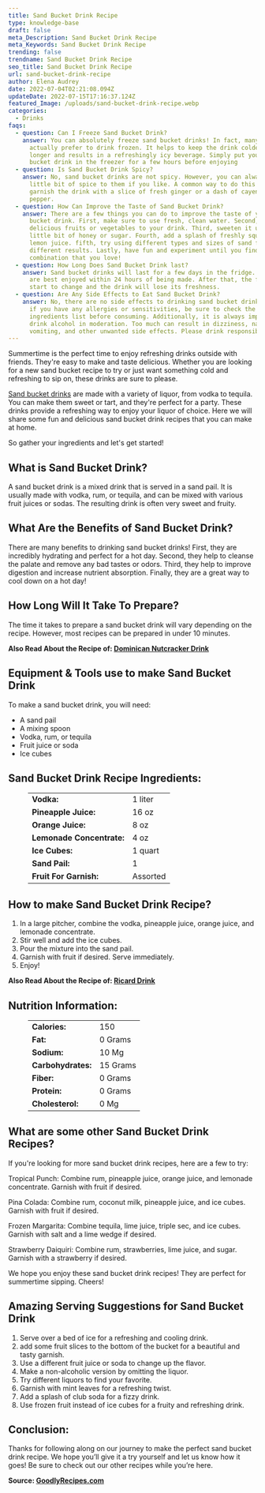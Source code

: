 ```yaml
---
title: Sand Bucket Drink Recipe
type: knowledge-base
draft: false
meta_Description: Sand Bucket Drink Recipe
meta_Keywords: Sand Bucket Drink Recipe
trending: false
trendname: Sand Bucket Drink Recipe
seo_title: Sand Bucket Drink Recipe
url: sand-bucket-drink-recipe
author: Elena Audrey
date: 2022-07-04T02:21:08.094Z
updateDate: 2022-07-15T17:16:37.124Z
featured_Image: /uploads/sand-bucket-drink-recipe.webp
categories:
  - Drinks
faqs:
  - question: Can I Freeze Sand Bucket Drink?
    answer: You can absolutely freeze sand bucket drinks! In fact, many people
      actually prefer to drink frozen. It helps to keep the drink colder for
      longer and results in a refreshingly icy beverage. Simply put your sand
      bucket drink in the freezer for a few hours before enjoying
  - question: Is Sand Bucket Drink Spicy?
    answer: No, sand bucket drinks are not spicy. However, you can always add a
      little bit of spice to them if you like. A common way to do this is to
      garnish the drink with a slice of fresh ginger or a dash of cayenne
      pepper.
  - question: How Can Improve the Taste of Sand Bucket Drink?
    answer: There are a few things you can do to improve the taste of your sand
      bucket drink. First, make sure to use fresh, clean water. Second, add some
      delicious fruits or vegetables to your drink. Third, sweeten it up with a
      little bit of honey or sugar. Fourth, add a splash of freshly squeezed
      lemon juice. fifth, try using different types and sizes of sand for
      different results. Lastly, have fun and experiment until you find a
      combination that you love!
  - question: How Long Does Sand Bucket Drink last?
    answer: Sand bucket drinks will last for a few days in the fridge. However, they
      are best enjoyed within 24 hours of being made. After that, the flavors
      start to change and the drink will lose its freshness.
  - question: Are Any Side Effects to Eat Sand Bucket Drink?
    answer: No, there are no side effects to drinking sand bucket drinks. However,
      if you have any allergies or sensitivities, be sure to check the
      ingredients list before consuming. Additionally, it is always important to
      drink alcohol in moderation. Too much can result in dizziness, nausea,
      vomiting, and other unwanted side effects. Please drink responsibly!
---
```

Summertime is the perfect time to enjoy refreshing drinks outside with friends. They're easy to make and taste delicious. Whether you are looking for a new sand bucket recipe to try or just want something cold and refreshing to sip on, these drinks are sure to please.

[Sand bucket drinks](https://goodlyrecipes.com/sand-bucket-drink-recipe/) are made with a variety of liquor, from vodka to tequila. You can make them sweet or tart, and they're perfect for a party. These drinks provide a refreshing way to enjoy your liquor of choice. Here we will share some fun and delicious sand bucket drink recipes that you can make at home.

So gather your ingredients and let's get started! 

## **What is Sand Bucket Drink?**

A sand bucket drink is a mixed drink that is served in a sand pail. It is usually made with vodka, rum, or tequila, and can be mixed with various fruit juices or sodas. The resulting drink is often very sweet and fruity.

## **What Are the Benefits of Sand Bucket Drink?**

There are many benefits to drinking sand bucket drinks! First, they are incredibly hydrating and perfect for a hot day. Second, they help to cleanse the palate and remove any bad tastes or odors. Third, they help to improve digestion and increase nutrient absorption. Finally, they are a great way to cool down on a hot day!

## **How Long Will It Take To Prepare?**

The time it takes to prepare a sand bucket drink will vary depending on the recipe. However, most recipes can be prepared in under 10 minutes.

**Also Read About the Recipe of: <a href="https://goodlyrecipes.com/dominican-nutcracker-drink-recipe/" target="_blank" rel="noopener">Dominican Nutcracker Drink</a>**

## **Equipment & Tools use to make Sand Bucket Drink**

To make a sand bucket drink, you will need:

* A sand pail
* A mixing spoon
* Vodka, rum, or tequila
* Fruit juice or soda
* Ice cubes

## **Sand Bucket Drink Recipe Ingredients:**

<figure class="wp-block-table is-style-stripes">
  <table>
    <tbody>
      <tr>
        <td>
          <strong>Vodka:</strong>
        </td>
        <td>1 liter</td>
      </tr>
      <tr>
        <td>
          <strong>Pineapple Juice:</strong>
        </td>
        <td>16 oz</td>
      </tr>
      <tr>
        <td>
          <strong>Orange Juice:</strong>
        </td>
        <td>8 oz</td>
      </tr>
      <tr>
        <td>
          <strong>Lemonade Concentrate:</strong>
        </td>
        <td>4 oz</td>
     </tr>
      <tr>
        <td>
          <strong>Ice Cubes:</strong>
        </td>
        <td>1 quart</td>
      </tr>
<tr>
        <td>
          <strong>Sand Pail:</strong>
        </td>
        <td>1</td>
      </tr>
<tr>
        <td>
          <strong>Fruit For Garnish:</strong>
        </td>
        <td>Assorted</td>
      </tr>
    </tbody>

  </table>
</figure>

## **How to make Sand Bucket Drink Recipe?**

1. In a large pitcher, combine the vodka, pineapple juice, orange juice, and lemonade concentrate. 
2. Stir well and add the ice cubes. 
3. Pour the mixture into the sand pail. 
4. Garnish with fruit if desired. Serve immediately.
5. Enjoy!

**Also Read About the Recipe of: <a href="https://goodlyrecipes.com/ricard-drink-recipe/" target="_blank" rel="noopener">Ricard Drink</a>**

## **Nutrition Information:**

<figure class="wp-block-table is-style-stripes">
  <table>
    <tbody>
      <tr>
        <td>
          <strong>Calories:</strong>
        </td>
        <td>150</td>
      </tr>
      <tr>
        <td>
          <strong>Fat:</strong>
        </td>
        <td>0 Grams</td>
      </tr>
      <tr>
        <td>
          <strong>Sodium:</strong>
        </td>
        <td>10 Mg</td>
      </tr>
      <tr>
        <td>
          <strong>Carbohydrates:</strong>
        </td>
        <td>15 Grams</td>
     </tr>
      <tr>
        <td>
          <strong>Fiber:</strong>
        </td>
        <td>0 Grams</td>
      </tr>
<tr>
        <td>
          <strong>Protein:</strong>
        </td>
        <td>0 Grams</td>
      </tr>
<tr>
        <td>
          <strong>Cholesterol:</strong>
        </td>
        <td>0 Mg</td>
      </tr>
    </tbody>

  </table>
</figure>

## **What are some other Sand Bucket Drink Recipes?**

If you're looking for more sand bucket drink recipes, here are a few to try:

Tropical Punch: Combine rum, pineapple juice, orange juice, and lemonade concentrate. Garnish with fruit if desired.

Pina Colada: Combine rum, coconut milk, pineapple juice, and ice cubes. Garnish with fruit if desired.

Frozen Margarita: Combine tequila, lime juice, triple sec, and ice cubes. Garnish with salt and a lime wedge if desired.

Strawberry Daiquiri: Combine rum, strawberries, lime juice, and sugar. Garnish with a strawberry if desired.

We hope you enjoy these sand bucket drink recipes! They are perfect for summertime sipping. Cheers!

## **Amazing Serving Suggestions for Sand Bucket Drink**

1. Serve over a bed of ice for a refreshing and cooling drink.
2. add some fruit slices to the bottom of the bucket for a beautiful and tasty garnish.
3. Use a different fruit juice or soda to change up the flavor.
4. Make a non-alcoholic version by omitting the liquor.
5. Try different liquors to find your favorite.
6. Garnish with mint leaves for a refreshing twist.
7. Add a splash of club soda for a fizzy drink. 
8. Use frozen fruit instead of ice cubes for a fruity and refreshing drink.

## **Conclusion:** 

Thanks for following along on our journey to make the perfect sand bucket drink recipe. We hope you’ll give it a try yourself and let us know how it goes! Be sure to check out our other recipes while you’re here.

**Source: <a href="https://goodlyrecipes.com/" target="_blank" rel="noopener">GoodlyRecipes.com</a>**